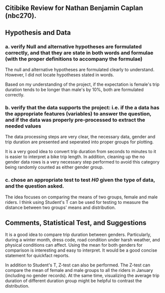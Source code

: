 ## Citibike Review for Nathan Benjamin Caplan (nbc270).


## Hypothesis and Data

### a. verify Null and alternative hypotheses are formulated correctly, and that they are state in both words and formulae (with the proper definitions to accompany the formulae)

The null and alternative hypotheses are formulated clearly to understand. However, I did not locate hypotheses stated in words. 

Based on my understanding of the project, if the expectation is female's trip duration tends to be longer than male's by 10%, both are formulated correctly. 

### b. verify that the data supports the project: i.e. if the a data has the appropriate features (variables) to answer the question, and if the data was properly pre-processed to extract the needed values

The data processing steps are very clear, the necessary data, gender and trip duration are presented and seperated into proper groups for plotting. 

It is a very good idea to convert trip duration from seconds to minutes to it is easier to interpret a bike trip length. In addition, cleaning up the no gender data rows is a very necessary step performed to avoid this category being randomly counted as either gender group. 

### c. chose an appropriate test to test _H0_ given the type of data, and the question asked.

The idea focuses on comparing the means of two groups, female and male riders. I think using Student's T can be used for testing to measure the distance between two groups' means and distribution. 

## Comments, Statistical Test, and Suggestions

It is a good idea to compare trip duration between genders. Particularly, during a winter month, dress code, road condition under harsh weather, and physical conditions can affect. Using the mean for both genders for comparison is interesting and easy to interpret. It would be a good concise statement for quickfact reports.

In addition to Student's T, Z-test can also be performed. The Z-test can compare the mean of female and male groups to all the riders in January (including no gender records). At the same time, visualizing the average trip duration of different duration group might be helpful to contrast the distribution. 

